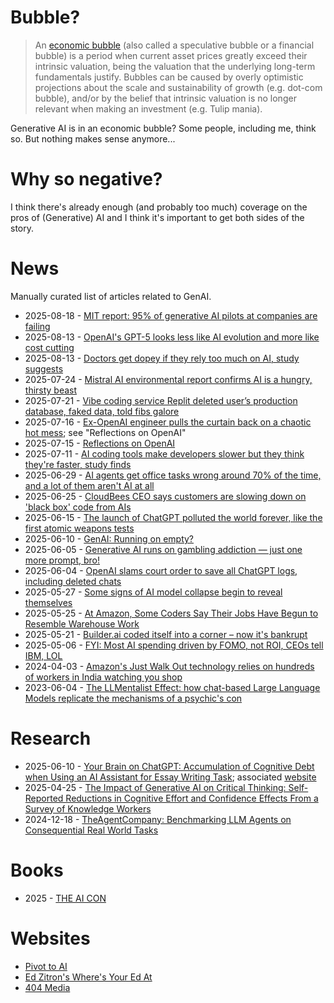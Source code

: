 # Bubble?

> An [economic bubble](https://en.wikipedia.org/wiki/Economic_bubble) (also called a speculative bubble or a financial bubble) is a period when current asset prices greatly exceed their intrinsic valuation, being the valuation that the underlying long-term fundamentals justify. Bubbles can be caused by overly optimistic projections about the scale and sustainability of growth (e.g. dot-com bubble), and/or by the belief that intrinsic valuation is no longer relevant when making an investment (e.g. Tulip mania).

Generative AI is in an economic bubble? Some people, including me, think so. But nothing makes sense anymore...

# Why so negative?

I think there's already enough (and probably too much) coverage on the pros of (Generative) AI and I think it's important to get both sides of the story.

# News

Manually curated list of articles related to GenAI.

* 2025-08-18 - [MIT report: 95% of generative AI pilots at companies are failing](https://fortune.com/2025/08/18/mit-report-95-percent-generative-ai-pilots-at-companies-failing-cfo/)
* 2025-08-13 - [OpenAI's GPT-5 looks less like AI evolution and more like cost cutting](https://www.theregister.com/2025/08/13/gpt_5_cost_cutting/)
* 2025-08-13 - [Doctors get dopey if they rely too much on AI, study suggests](https://www.theregister.com/2025/08/13/doctors_risk_being_deskilled_by_rely_on_ai/)
* 2025-07-24 - [Mistral AI environmental report confirms AI is a hungry, thirsty beast](https://www.theregister.com/2025/07/24/mistral_environmental_report_ai_cost/)
* 2025-07-21 - [Vibe coding service Replit deleted user’s production database, faked data, told fibs galore](https://www.theregister.com/2025/07/21/replit_saastr_vibe_coding_incident/)
* 2025-07-16 - [Ex-OpenAI engineer pulls the curtain back on a chaotic hot mess](https://www.theregister.com/2025/07/16/exopenai_engineers/); see "Reflections on OpenAI"
* 2025-07-15 - [Reflections on OpenAI](https://calv.info/openai-reflections)
* 2025-07-11 - [AI coding tools make developers slower but they think they're faster, study finds](https://www.theregister.com/2025/07/11/ai_code_tools_slow_down/)
* 2025-06-29 - [AI agents get office tasks wrong around 70% of the time, and a lot of them aren't AI at all](https://www.theregister.com/2025/06/29/ai_agents_fail_a_lot/)
* 2025-06-25 - [CloudBees CEO says customers are slowing down on 'black box' code from AIs](https://www.theregister.com/2025/06/25/cloudbees_ceo_interview_ai)
* 2025-06-15 - [The launch of ChatGPT polluted the world forever, like the first atomic weapons tests](https://www.theregister.com/2025/06/15/ai_model_collapse_pollution/)
* 2025-06-10 - [GenAI: Running on empty?](https://www.sap.com/australia/blogs/genai-running-on-empty)
* 2025-06-05 - [Generative AI runs on gambling addiction — just one more prompt, bro!](https://pivot-to-ai.com/2025/06/05/generative-ai-runs-on-gambling-addiction-just-one-more-prompt-bro/)
* 2025-06-04 - [OpenAI slams court order to save all ChatGPT logs, including deleted chats](https://arstechnica.com/tech-policy/2025/06/openai-says-court-forcing-it-to-save-all-chatgpt-logs-is-a-privacy-nightmare/)
* 2025-05-27 - [Some signs of AI model collapse begin to reveal themselves](https://www.theregister.com/2025/05/27/opinion_column_ai_model_collapse/)
* 2025-05-25 - [At Amazon, Some Coders Say Their Jobs Have Begun to Resemble Warehouse Work](https://archive.is/9V58J)
* 2025-05-21 - [Builder.ai coded itself into a corner – now it's bankrupt](https://www.theregister.com/2025/05/21/builderai_insolvency/)
* 2025-05-06 - [FYI: Most AI spending driven by FOMO, not ROI, CEOs tell IBM, LOL](https://www.theregister.com/2025/05/06/ibm_ai_investments/)
* 2024-04-03 - [Amazon's Just Walk Out technology relies on hundreds of workers in India watching you shop](https://www.businessinsider.com/amazons-just-walk-out-actually-1-000-people-in-india-2024-4)
* 2023-06-04 - [The LLMentalist Effect: how chat-based Large Language Models replicate the mechanisms of a psychic's con](https://softwarecrisis.dev/letters/llmentalist/)

# Research

* 2025-06-10 - [Your Brain on ChatGPT: Accumulation of Cognitive Debt when Using an AI Assistant for Essay Writing Task](https://arxiv.org/abs/2506.08872); associated [website](https://www.brainonllm.com/)
* 2025-04-25 - [The Impact of Generative AI on Critical Thinking: Self-Reported Reductions in Cognitive Effort and Confidence Effects From a Survey of Knowledge Workers](https://dl.acm.org/doi/10.1145/3706598.3713778)
* 2024-12-18 - [TheAgentCompany: Benchmarking LLM Agents on Consequential Real World Tasks](https://arxiv.org/abs/2412.14161)

# Books

* 2025 - [THE AI CON](https://thecon.ai/)

# Websites

* [Pivot to AI](https://pivot-to-ai.com/)
* [Ed Zitron's Where's Your Ed At](https://www.wheresyoured.at/)
* [404 Media](https://www.404media.co/)
